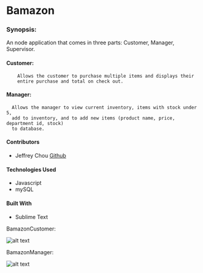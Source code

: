 # Bamazon

### Synopsis:
An node application that comes in three parts: Customer, Manager, Supervisor.
#### Customer: 
        Allows the customer to purchase multiple items and displays their 
        entire purchase and total on check out.
#### Manager:
      Allows the manager to view current inventory, items with stock under 5, 
      add to inventory, and to add new items (product name, price, department id, stock)
      to database.

#### Contributors
- Jeffrey Chou [Github](https://github.com/blupie01)

#### Technologies Used
- Javascript
- mySQL

#### Built With
- Sublime Text

BamazonCustomer: 

![alt text](http://g.recordit.co/Qop6Hw6c0O.gif "Bamazon Customer GIF")

BamazonManager:

![alt text](http://g.recordit.co/2HvI3aJ4RS.gif "Bamazon Manager GIF")
